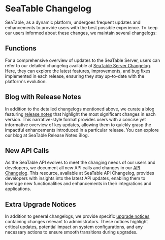 # SeaTable Changelog

SeaTable, as a dynamic platform, undergoes frequent updates and enhancements to provide users with the best possible experience. To keep our users informed about these changes, we maintain several changelogs:

## Functions

For a comprehensive overview of updates to the SeaTable Server, users can refer to our detailed changelog available at [SeaTable Server Changelog](https://seatable.com/changelog/). Here, they can explore the latest features, improvements, and bug fixes implemented in each release, ensuring they stay up-to-date with the platform's evolution.

## Blog with Release Notes

In addition to the detailed changelogs mentioned above, we curate a blog featuring [release notes](https://seatable.com/blog/) that highlight the most significant changes in each version. This narrative-style format provides users with a concise yet informative overview of key updates, allowing them to quickly grasp the impactful enhancements introduced in a particular release. You can explore our blog at SeaTable Release Notes Blog.

## New API Calls

As the SeaTable API evolves to meet the changing needs of our users and developers, we document all new API calls and changes in our [API Changelog](https://api.seatable.io/reference/changelog). This resource, available at SeaTable API Changelog, provides developers with insights into the latest API updates, enabling them to leverage new functionalities and enhancements in their integrations and applications.

## Extra Upgrade Notices

In addition to general changelogs, we provide specific [upgrade notices](../upgrade/extra-upgrade-notice.md) containing changes relevant to administrators. These notices highlight critical updates, potential impact on system configurations, and any necessary actions to ensure smooth transitions during upgrades.
